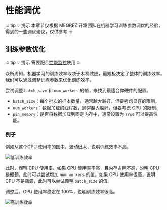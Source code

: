 # 性能调优

::: tip 💡 提示
本章节仅根据 MEGREZ 开发团队在机器学习训练参数调优的经验，得到的一些调优建议，仅供参考
:::

## 训练参数优化

::: tip 💡 提示
需要配合[性能监控](/guide/usage/instances/monitor)使用
:::

众所周知，机器学习的训练效率取决于木桶效应，最短板决定了整体的训练效率。我们可以通过调整训练参数来优化训练效率。

尝试调整 `batch_size` 和 `num_workers` 的值，来找到最适合你硬件的配置。

- `batch_size`：每个批次的样本数量，通常越大越好，但要考虑显存的限制。
- `num_workers`：数据加载的线程数，通常越大越好，但要考虑 CPU 的限制。
- `pin_memory`：是否将数据加载到固定内存中，通常设置为 `True` 可以提高性能。

### 例子

例如从这个GPU 使用率的图中，波动很大，说明训练效率不高。

![低训练效率](/guide/usage/practice/performance1.webp)

此时，观察 CPU 使用率，如果 CPU 使用率不高，且内存占用不高，说明 CPU 是瓶颈，此时可以尝试增加 `num_workers` 的值。如果 CPU 使用率很高，说明 CPU 不是瓶颈，此时可以尝试调整 `batch_size` 的值。

调整后，GPU 使用率稳定在 100%，说明训练效率很高。

![高训练效率](/guide/usage/practice/performance2.webp)